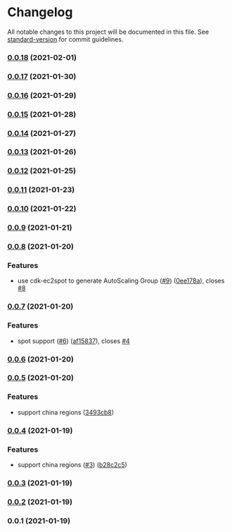 # Changelog

All notable changes to this project will be documented in this file. See [standard-version](https://github.com/conventional-changelog/standard-version) for commit guidelines.

### [0.0.18](https://github.com/pahud/cdk-eksdistro/compare/v0.0.17...v0.0.18) (2021-02-01)

### [0.0.17](https://github.com/pahud/cdk-eksdistro/compare/v0.0.16...v0.0.17) (2021-01-30)

### [0.0.16](https://github.com/pahud/cdk-eksdistro/compare/v0.0.15...v0.0.16) (2021-01-29)

### [0.0.15](https://github.com/pahud/cdk-eksdistro/compare/v0.0.14...v0.0.15) (2021-01-28)

### [0.0.14](https://github.com/pahud/cdk-eksdistro/compare/v0.0.13...v0.0.14) (2021-01-27)

### [0.0.13](https://github.com/pahud/cdk-eksdistro/compare/v0.0.12...v0.0.13) (2021-01-26)

### [0.0.12](https://github.com/pahud/cdk-eksdistro/compare/v0.0.11...v0.0.12) (2021-01-25)

### [0.0.11](https://github.com/pahud/cdk-eksdistro/compare/v0.0.10...v0.0.11) (2021-01-23)

### [0.0.10](https://github.com/pahud/cdk-eksdistro/compare/v0.0.9...v0.0.10) (2021-01-22)

### [0.0.9](https://github.com/pahud/cdk-eksdistro/compare/v0.0.8...v0.0.9) (2021-01-21)

### [0.0.8](https://github.com/pahud/cdk-eksdistro/compare/v0.0.7...v0.0.8) (2021-01-20)


### Features

* use cdk-ec2spot to generate AutoScaling Group ([#9](https://github.com/pahud/cdk-eksdistro/issues/9)) ([0ee178a](https://github.com/pahud/cdk-eksdistro/commit/0ee178afd45af75e3a1f71ed4aaf2677429bbdbc)), closes [#8](https://github.com/pahud/cdk-eksdistro/issues/8)

### [0.0.7](https://github.com/pahud/cdk-eksdistro/compare/v0.0.6...v0.0.7) (2021-01-20)


### Features

* spot support ([#6](https://github.com/pahud/cdk-eksdistro/issues/6)) ([af15837](https://github.com/pahud/cdk-eksdistro/commit/af158371a41f12580eefd2d115642928ed39bf3d)), closes [#4](https://github.com/pahud/cdk-eksdistro/issues/4)

### [0.0.6](https://github.com/pahud/cdk-eksdistro/compare/v0.0.5...v0.0.6) (2021-01-20)

### [0.0.5](https://github.com/pahud/cdk-eksdistro/compare/v0.0.4...v0.0.5) (2021-01-20)


### Features

* support china regions ([3493cb8](https://github.com/pahud/cdk-eksdistro/commit/3493cb8795133d6ecfc4ef6a4bb2a37c559518de))

### [0.0.4](https://github.com/pahud/cdk-eksdistro/compare/v0.0.3...v0.0.4) (2021-01-19)


### Features

* support china regions ([#3](https://github.com/pahud/cdk-eksdistro/issues/3)) ([b28c2c5](https://github.com/pahud/cdk-eksdistro/commit/b28c2c5ef068afe4f3131800619f0d50e2745592))

### [0.0.3](https://github.com/pahud/cdk-eksdistro/compare/v0.0.2...v0.0.3) (2021-01-19)

### [0.0.2](https://github.com/pahud/cdk-eksdistro/compare/v0.0.1...v0.0.2) (2021-01-19)

### 0.0.1 (2021-01-19)
